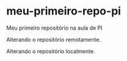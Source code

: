 # meu-primeiro-repo-pi
Meu primeiro repositório na aula de PI

Alterando o repositório remotamente.

Alterando o repositório localmente.
